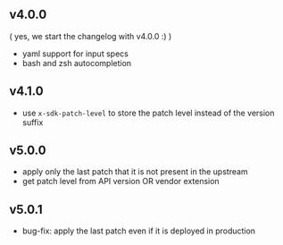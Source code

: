 ## v4.0.0
( yes, we start the changelog with v4.0.0 :) )

- yaml support for input specs
- bash and zsh autocompletion

## v4.1.0

- use `x-sdk-patch-level` to store the patch level instead of the version suffix 

## v5.0.0

- apply only the last patch that it is not present in the upstream
- get patch level from API version OR vendor extension

## v5.0.1

- bug-fix: apply the last patch even if it is deployed in production
